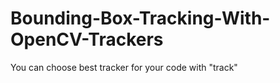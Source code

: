# Bounding-Box-Tracking-With-OpenCV-Trackers
You can choose best tracker for your code with "track" 
